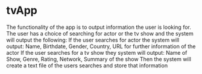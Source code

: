 # tvApp
The functionality of the app is to output information the user is looking for. 
The user has a choice of searching for actor or the tv show and the system will output the following:
If the user searches for actor the system will output: Name, Birthdate, Gender, Country, URL for further information of the actor
If the user searches for a tv show they system will output: Name of Show, Genre, Rating, Network, Summary of the show
Then the system will create a text file of the users searches and store that information
